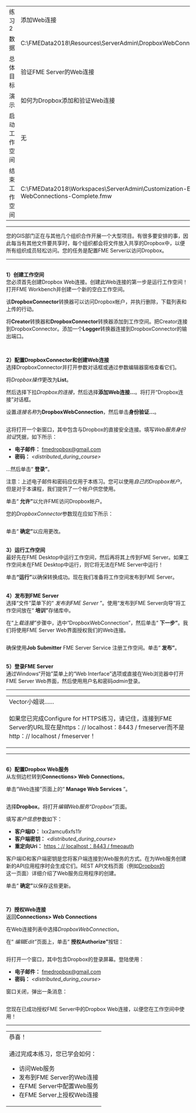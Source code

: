   <div id="readme" class="readme blob instapaper_body">
    <article class="markdown-body entry-content" itemprop="text">
<table>
<tbody><tr>
<td width="25%">
<i></i><font style="vertical-align: inherit;"><font style="vertical-align: inherit;">
练习2
</font></font></td>
<td><font style="vertical-align: inherit;"><font style="vertical-align: inherit;">
添加Web连接
</font></font></td>
</tr>
<tr>
<td><font style="vertical-align: inherit;"><font style="vertical-align: inherit;">数据</font></font></td>
<td><font style="vertical-align: inherit;"><font style="vertical-align: inherit;">C:\FMEData2018\Resources\ServerAdmin\DropboxWebConnection.xml
</font></font></td>
</tr>
<tr>
<td><font style="vertical-align: inherit;"><font style="vertical-align: inherit;">总体目标</font></font></td>
<td><font style="vertical-align: inherit;"><font style="vertical-align: inherit;">验证FME Server的Web连接</font></font></td>
</tr>
<tr>
<td><font style="vertical-align: inherit;"><font style="vertical-align: inherit;">演示</font></font></td>
<td><font style="vertical-align: inherit;"><font style="vertical-align: inherit;">如何为Dropbox添加和验证Web连接</font></font></td>
</tr>
<tr>
<td><font style="vertical-align: inherit;"><font style="vertical-align: inherit;">启动工作空间</font></font></td>
<td><font style="vertical-align: inherit;"><font style="vertical-align: inherit;">无</font></font></td>
</tr>
<tr>
<td><font style="vertical-align: inherit;"><font style="vertical-align: inherit;">结束工作空间</font></font></td>
<td><font style="vertical-align: inherit;"><font style="vertical-align: inherit;">C:\FMEData2018\Workspaces\ServerAdmin\Customization-Ex2-WebConnections-Complete.fmw
</font></font></td>
</tr>
</tbody></table>
<hr>
<p><font style="vertical-align: inherit;"><font style="vertical-align: inherit;">您的GIS部门正在与其他几个组织合作开展一个大型项目。</font><font style="vertical-align: inherit;">有很多要安排的事，因此每当有其他文件要共享时，每个组织都会将文件放入共享的Dropbox中，以便所有组织成员轻松访问。</font><font style="vertical-align: inherit;">您的任务是配置FME Server以访问Dropbox。</font></font></p>
<hr>
<p><br><strong><font style="vertical-align: inherit;"><font style="vertical-align: inherit;">1）创建工作空间</font></font></strong>
<br><font style="vertical-align: inherit;"><font style="vertical-align: inherit;">您必须首先创建Dropbox Web连接。</font><font style="vertical-align: inherit;">创建此Web连接的第一步是运行工作空间！</font><font style="vertical-align: inherit;">打开FME Workbench并创建一个新的空白工作空间。</font></font></p>
<p><font style="vertical-align: inherit;"><font style="vertical-align: inherit;">该</font></font><strong><font style="vertical-align: inherit;"><font style="vertical-align: inherit;">DropboxConnector</font></font></strong><font style="vertical-align: inherit;"><font style="vertical-align: inherit;">转换器可以访问Dropbox帐户，并执行删除，下载列表和上传的行动。</font></font></p>
<p><font style="vertical-align: inherit;"><font style="vertical-align: inherit;">将</font></font><strong><font style="vertical-align: inherit;"><font style="vertical-align: inherit;">Creator</font></font></strong><font style="vertical-align: inherit;"><font style="vertical-align: inherit;">转换器和</font></font><strong><font style="vertical-align: inherit;"><font style="vertical-align: inherit;">DropboxConnector</font></font></strong><font style="vertical-align: inherit;"><font style="vertical-align: inherit;">转换器添加到工作空间。</font><font style="vertical-align: inherit;">把Creator连接到DropboxConnector。</font><font style="vertical-align: inherit;">添加一个</font><strong><font style="vertical-align: inherit;"><font style="vertical-align: inherit;">Logger</font></font></strong><font style="vertical-align: inherit;"><font style="vertical-align: inherit;">转换器连接到DropboxConnector的输出端口。</font></font></p>
<p><a target="_blank" rel="noopener noreferrer" href="./Images/5.201.Ex1.WebConnectionsWorkbench.png"><img src="./Images/5.201.Ex1.WebConnectionsWorkbench.png" alt="" style="max-width:100%;"></a></p>
<p><br><strong><font style="vertical-align: inherit;"><font style="vertical-align: inherit;">2）配置DropboxConnector和创建Web连接</font></font></strong>
<br><font style="vertical-align: inherit;"><font style="vertical-align: inherit;">选择DropboxConnector并打开参数对话框或通过参数编辑器窗格查看它们。</font></font></p>
<p><font style="vertical-align: inherit;"><font style="vertical-align: inherit;">将</font></font><em><font style="vertical-align: inherit;"><font style="vertical-align: inherit;">Dropbox操作</font></font></em><font style="vertical-align: inherit;"><font style="vertical-align: inherit;">更改</font><font style="vertical-align: inherit;">为</font></font><strong><font style="vertical-align: inherit;"><font style="vertical-align: inherit;">List</font></font></strong><font style="vertical-align: inherit;"><font style="vertical-align: inherit;">。</font></font></p>
<p><font style="vertical-align: inherit;"><font style="vertical-align: inherit;">然后选择下拉</font></font><em><font style="vertical-align: inherit;"><font style="vertical-align: inherit;">Dropbox的连接</font></font></em><font style="vertical-align: inherit;"><font style="vertical-align: inherit;">，然后选择</font></font><strong><font style="vertical-align: inherit;"><font style="vertical-align: inherit;">添加Web连接...</font></font></strong><font style="vertical-align: inherit;"><font style="vertical-align: inherit;">。</font><font style="vertical-align: inherit;">将打开“Dropbox连接”对话框。</font></font></p>
<p><font style="vertical-align: inherit;"><font style="vertical-align: inherit;">设置</font></font><em><font style="vertical-align: inherit;"><font style="vertical-align: inherit;">连接名称</font></font></em><font style="vertical-align: inherit;"><font style="vertical-align: inherit;">为</font></font><strong><font style="vertical-align: inherit;"><font style="vertical-align: inherit;">DropboxWebConnection</font></font></strong><font style="vertical-align: inherit;"><font style="vertical-align: inherit;">，然后单击</font></font><strong><font style="vertical-align: inherit;"><font style="vertical-align: inherit;">身份验证...</font></font></strong><font style="vertical-align: inherit;"><font style="vertical-align: inherit;">。</font></font></p>
<p><a target="_blank" rel="noopener noreferrer" href="./Images/5.202.Ex1.AuthenticateConnection.png"><img src="https://github.com/domix2000/FMETraining-1/raw/Server-Admin-2018/ServerAdmin5Customization/Images/5.202.Ex1.AuthenticateConnection.png" alt="" style="max-width:100%;"></a></p>
<p><font style="vertical-align: inherit;"><font style="vertical-align: inherit;">这将打开一个新窗口，其中包含与Dropbox的直接安全连接。</font><font style="vertical-align: inherit;">填写</font></font><em><font style="vertical-align: inherit;"><font style="vertical-align: inherit;">Web服务身份验证</font></font></em><font style="vertical-align: inherit;"><font style="vertical-align: inherit;">凭据，如下所示：</font></font></p>
<ul>
<li><strong><font style="vertical-align: inherit;"><font style="vertical-align: inherit;">电子邮件：</font></font></strong> <a href="mailto:fmedropbox@gmail.com"><font style="vertical-align: inherit;"><font style="vertical-align: inherit;">fmedropbox@gmail.com</font></font></a></li>
<li><strong><font style="vertical-align: inherit;"><font style="vertical-align: inherit;">密码：</font></font></strong> <em><font style="vertical-align: inherit;"><font style="vertical-align: inherit;">&lt;distributed_during_course&gt;</font></font></em></li>
</ul>
<p><font style="vertical-align: inherit;"><font style="vertical-align: inherit;">...然后单击“ </font></font><strong><font style="vertical-align: inherit;"><font style="vertical-align: inherit;">登录”</font></font></strong><font style="vertical-align: inherit;"><font style="vertical-align: inherit;">。</font></font></p>
<p><font style="vertical-align: inherit;"><font style="vertical-align: inherit;">注意：上述电子邮件和密码应仅用于本练习。</font><font style="vertical-align: inherit;">您可以使用</font></font><em><font style="vertical-align: inherit;"><font style="vertical-align: inherit;">自己的Dropbox帐户</font></font></em><font style="vertical-align: inherit;"><font style="vertical-align: inherit;">，但是对于本课程，我们提供了一个帐户供您使用。</font></font></p>
<p><font style="vertical-align: inherit;"><font style="vertical-align: inherit;">单击“ </font></font><strong><font style="vertical-align: inherit;"><font style="vertical-align: inherit;">允许”</font></font></strong><font style="vertical-align: inherit;"><font style="vertical-align: inherit;">以允许FME访问Dropbox帐户。</font></font></p>
<p><font style="vertical-align: inherit;"><font style="vertical-align: inherit;">您的</font></font><em><font style="vertical-align: inherit;"><font style="vertical-align: inherit;">DropboxConnector</font></font></em><font style="vertical-align: inherit;"><font style="vertical-align: inherit;">参数现在应如下所示：</font></font></p>
<p><a target="_blank" rel="noopener noreferrer" href="./Images/5.203.Ex1.DropboxConnectorParameters.png"><img src="./Images/5.203.Ex1.DropboxConnectorParameters.png" alt="" style="max-width:100%;"></a></p>
<p><font style="vertical-align: inherit;"><font style="vertical-align: inherit;">单击“ </font></font><strong><font style="vertical-align: inherit;"><font style="vertical-align: inherit;">确定”</font></font></strong><font style="vertical-align: inherit;"><font style="vertical-align: inherit;">以应用更改。</font></font></p>
<p><br><strong><font style="vertical-align: inherit;"><font style="vertical-align: inherit;">3）运行工作空间</font></font></strong>
<br><font style="vertical-align: inherit;"><font style="vertical-align: inherit;">最好先在FME Desktop中运行工作空间，然后再将其上传到FME Server。</font><font style="vertical-align: inherit;">如果工作空间未在FME Desktop中运行，则它将无法在FME Server中运行！</font></font></p>
<p><font style="vertical-align: inherit;"><font style="vertical-align: inherit;">单击</font></font><strong><font style="vertical-align: inherit;"><font style="vertical-align: inherit;">“运行”</font></font></strong><font style="vertical-align: inherit;"><font style="vertical-align: inherit;">以确保转换成功。</font><font style="vertical-align: inherit;">现在我们准备将工作空间发布到FME Server。</font></font></p>
<p><br><strong><font style="vertical-align: inherit;"><font style="vertical-align: inherit;">4）发布到FME Server</font></font></strong>
<br><font style="vertical-align: inherit;"><font style="vertical-align: inherit;">选择</font><font style="vertical-align: inherit;">“文件”菜单下的“ </font></font><em><font style="vertical-align: inherit;"><font style="vertical-align: inherit;">发布到FME Server</font></font></em><font style="vertical-align: inherit;"><font style="vertical-align: inherit;"> ”。</font><font style="vertical-align: inherit;">使用“发布到FME Server向导”将工作空间放在“ </font></font><strong><font style="vertical-align: inherit;"><font style="vertical-align: inherit;">培训”</font></font></strong><font style="vertical-align: inherit;"><font style="vertical-align: inherit;">存储库中。</font></font></p>
<p><font style="vertical-align: inherit;"><font style="vertical-align: inherit;">在“上</font></font><em><font style="vertical-align: inherit;"><font style="vertical-align: inherit;">载连接”</font></font></em><font style="vertical-align: inherit;"><font style="vertical-align: inherit;">步骤中，选中“DropboxWebConnection”，然后单击“ </font></font><strong><font style="vertical-align: inherit;"><font style="vertical-align: inherit;">下一步”</font></font></strong><font style="vertical-align: inherit;"><font style="vertical-align: inherit;">。</font><font style="vertical-align: inherit;">我们将使用FME Server Web界面授权我们的Web连接。</font></font></p>
<p><a target="_blank" rel="noopener noreferrer" href="./Images/5.204.Ex1.UploadConnections.png"><img src="./Images/5.204.Ex1.UploadConnections.png" alt="" style="max-width:100%;"></a></p>
<p><font style="vertical-align: inherit;"><font style="vertical-align: inherit;">确保使用</font></font><strong><font style="vertical-align: inherit;"><font style="vertical-align: inherit;">Job Submitter</font></font></strong><font style="vertical-align: inherit;"><font style="vertical-align: inherit;"> FME Server Service </font><font style="vertical-align: inherit;">注册工作空间</font><font style="vertical-align: inherit;">。</font><font style="vertical-align: inherit;">单击“ </font></font><strong><font style="vertical-align: inherit;"><font style="vertical-align: inherit;">发布”</font></font></strong><font style="vertical-align: inherit;"><font style="vertical-align: inherit;">。</font></font></p>
<p><br><strong><font style="vertical-align: inherit;"><font style="vertical-align: inherit;">5）登录FME Server</font></font></strong>
<br><font style="vertical-align: inherit;"><font style="vertical-align: inherit;">通过Windows“开始”菜单上的“Web Interface”选项或直接在Web浏览器中打开FME Server Web界面，然后使用用户名和密码</font></font><em><font style="vertical-align: inherit;"><font style="vertical-align: inherit;">admin</font></font></em><font style="vertical-align: inherit;"><font style="vertical-align: inherit;">登录</font><font style="vertical-align: inherit;">。</font></font></p>
<hr>

<table>
<tbody><tr>
<td>
<i></i><font style="vertical-align: inherit;"><font style="vertical-align: inherit;">
Vector小姐说......
</font></font></td>
</tr>
<tr>
<td><font style="vertical-align: inherit;"><font style="vertical-align: inherit;">

如果您已完成Configure for HTTPS练习，请记住，连接到FME Server的URL现在是https：// localhost：8443 / fmeserver而不是http：// localhost / fmeserver！

</font></font></td>
</tr>
</tbody></table>
<hr>
<p><br><strong><font style="vertical-align: inherit;"><font style="vertical-align: inherit;">6）配置Dropbox Web服务</font></font></strong>
<br><font style="vertical-align: inherit;"><font style="vertical-align: inherit;">从左侧边栏转到</font></font><strong><font style="vertical-align: inherit;"><font style="vertical-align: inherit;">Connections&gt; Web Connections</font></font></strong><font style="vertical-align: inherit;"><font style="vertical-align: inherit;">。</font></font></p>
<p><font style="vertical-align: inherit;"><font style="vertical-align: inherit;">单击</font><font style="vertical-align: inherit;">“Web连接”页面上的“ </font></font><strong><font style="vertical-align: inherit;"><font style="vertical-align: inherit;">Manage Web Services</font></font></strong><font style="vertical-align: inherit;"><font style="vertical-align: inherit;"> ”。</font></font></p>
<p><a target="_blank" rel="noopener noreferrer" href="./Images/5.205.Ex1.ManageServices.png"><img src="./Images/5.205.Ex1.ManageServices.png" alt="" style="max-width:100%;"></a></p>
<p><font style="vertical-align: inherit;"><font style="vertical-align: inherit;">选择</font></font><strong><font style="vertical-align: inherit;"><font style="vertical-align: inherit;">Dropbox</font></font></strong><font style="vertical-align: inherit;"><font style="vertical-align: inherit;">。</font><font style="vertical-align: inherit;">将</font><font style="vertical-align: inherit;">打开</font></font><em><font style="vertical-align: inherit;"><font style="vertical-align: inherit;">编辑Web服务“Dropbox”</font></font></em><font style="vertical-align: inherit;"><font style="vertical-align: inherit;">页面。</font></font></p>
<p><font style="vertical-align: inherit;"><font style="vertical-align: inherit;">填写</font></font><em><font style="vertical-align: inherit;"><font style="vertical-align: inherit;">客户信息</font></font></em><font style="vertical-align: inherit;"><font style="vertical-align: inherit;">参数如下：</font></font></p>
<ul>
<li><strong><font style="vertical-align: inherit;"><font style="vertical-align: inherit;">客户端ID：</font></font></strong><font style="vertical-align: inherit;"><font style="vertical-align: inherit;"> lxx2amcu6xfs11r</font></font></li>
<li><strong><font style="vertical-align: inherit;"><font style="vertical-align: inherit;">客户端密钥：</font></font></strong> <em><font style="vertical-align: inherit;"><font style="vertical-align: inherit;">&lt;distributed_during_course&gt;</font></font></em></li>
<li><strong><font style="vertical-align: inherit;"><font style="vertical-align: inherit;">重定向Uri：</font></font></strong> <a href="https://localhost:8443/fmeoauth" rel="nofollow"><font style="vertical-align: inherit;"><font style="vertical-align: inherit;">https：// localhost：8443 / fmeoauth</font></font></a></li>
</ul>
<p><font style="vertical-align: inherit;"><font style="vertical-align: inherit;">客户端ID和客户端密钥是您将客户端连接到Web服务的方式。</font><font style="vertical-align: inherit;">在为Web服务创建新的API应用程序时会生成它们。</font><font style="vertical-align: inherit;">REST API文档页面（例如</font></font><a href="https://www.dropbox.com/developers" rel="nofollow"><font style="vertical-align: inherit;"><font style="vertical-align: inherit;">Dropbox的</font></font></a><font style="vertical-align: inherit;"><font style="vertical-align: inherit;">这一页面）</font><font style="vertical-align: inherit;">详细介绍了Web服务应用程序的创建。</font></font></p>
<p><font style="vertical-align: inherit;"><font style="vertical-align: inherit;">单击“ </font></font><strong><font style="vertical-align: inherit;"><font style="vertical-align: inherit;">确定”</font></font></strong><font style="vertical-align: inherit;"><font style="vertical-align: inherit;">以保存这些更新。</font></font></p>
<p><a target="_blank" rel="noopener noreferrer" href="./Images/5.206.Ex1.EditWebConnection.png"><img src="./Images/5.206.Ex1.EditWebConnection.png" alt="" style="max-width:100%;"></a></p>
<p><br><strong><font style="vertical-align: inherit;"><font style="vertical-align: inherit;">7）授权Web连接</font></font></strong>
<br><font style="vertical-align: inherit;"><font style="vertical-align: inherit;">返回</font></font><strong><font style="vertical-align: inherit;"><font style="vertical-align: inherit;">Connections&gt; Web Connections</font></font></strong></p>
<p><font style="vertical-align: inherit;"><font style="vertical-align: inherit;">在Web连接列表中</font><font style="vertical-align: inherit;">选择</font></font><em><font style="vertical-align: inherit;"><font style="vertical-align: inherit;">DropboxWebConnection</font></font></em><font style="vertical-align: inherit;"><font style="vertical-align: inherit;">。</font></font></p>
<p><font style="vertical-align: inherit;"><font style="vertical-align: inherit;">在“ </font></font><em><font style="vertical-align: inherit;"><font style="vertical-align: inherit;">编辑Edit”</font></font></em><font style="vertical-align: inherit;"><font style="vertical-align: inherit;">页面上，单击“ </font></font><strong><font style="vertical-align: inherit;"><font style="vertical-align: inherit;">授权Authorize”</font></font></strong><font style="vertical-align: inherit;"><font style="vertical-align: inherit;">按钮：</font></font></p>
<p><a target="_blank" rel="noopener noreferrer" href="./Images/5.207.Ex1.Authorize.png"><img src="./Images/5.207.Ex1.Authorize.png" alt="" style="max-width:100%;"></a></p>
<p><font style="vertical-align: inherit;"><font style="vertical-align: inherit;">将打开一个窗口，其中包含Dropbox的登录屏幕。</font><font style="vertical-align: inherit;">登陆使用：</font></font></p>
<ul>
<li><strong><font style="vertical-align: inherit;"><font style="vertical-align: inherit;">电子邮件：</font></font></strong> <a href="mailto:fmedropbox@gmail.com"><font style="vertical-align: inherit;"><font style="vertical-align: inherit;">fmedropbox@gmail.com</font></font></a></li>
<li><strong><font style="vertical-align: inherit;"><font style="vertical-align: inherit;">密码：</font></font></strong> <em><font style="vertical-align: inherit;"><font style="vertical-align: inherit;">&lt;distributed_during_course&gt;</font></font></em></li>
</ul>
<p><font style="vertical-align: inherit;"><font style="vertical-align: inherit;">窗口关闭，弹出一条消息：</font></font></p>
<p><a target="_blank" rel="noopener noreferrer" href="./Images/5.208.Ex1.AuthorizedSuccessfully.png"><img src="./Images/5.208.Ex1.AuthorizedSuccessfully.png" alt="" style="max-width:100%;"></a></p>
<p><font style="vertical-align: inherit;"><font style="vertical-align: inherit;">您现在已成功授权FME Server中的Dropbox Web连接，以便您在工作空间中使用！</font></font></p>
<hr>

<table>
<tbody><tr>
<td>
<i></i><font style="vertical-align: inherit;"><font style="vertical-align: inherit;">
恭喜！
</font></font></td>
</tr>
<tr>
<td><font style="vertical-align: inherit;"><font style="vertical-align: inherit;">

通过完成本练习，您已学会如何：
</font></font><br>
<ul><li><font style="vertical-align: inherit;"><font style="vertical-align: inherit;">访问Web服务</font></font></li>
<li><font style="vertical-align: inherit;"><font style="vertical-align: inherit;">发布到FME Server的Web连接</font></font></li>
<li><font style="vertical-align: inherit;"><font style="vertical-align: inherit;">在FME Server中配置Web服务</font></font></li>
<li><font style="vertical-align: inherit;"><font style="vertical-align: inherit;">在FME Server上授权Web连接</font></font></li>
</ul>

</td>
</tr>
</tbody></table>
</article>
  </div>
